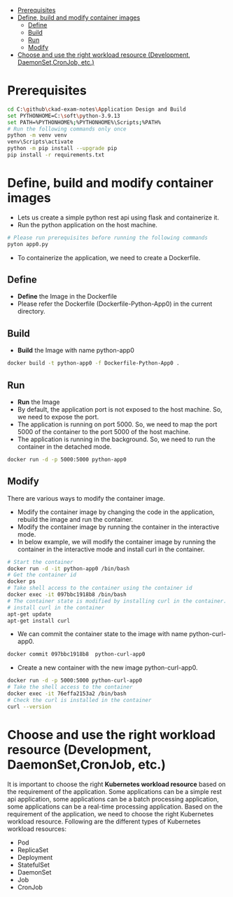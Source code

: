 <!-- TOC -->
* [Prerequisites](#prerequisites)
* [Define, build and modify container images](#define-build-and-modify-container-images)
  * [Define](#define)
  * [Build](#build)
  * [Run](#run)
  * [Modify](#modify)
* [Choose and use the right workload resource (Development, DaemonSet,CronJob, etc.)](#choose-and-use-the-right-workload-resource-development-daemonsetcronjob-etc)
<!-- TOC -->
# Prerequisites
```bash
cd C:\github\ckad-exam-notes\Application Design and Build
set PYTHONHOME=C:\soft\python-3.9.13
set PATH=%PYTHONHOME%;%PYTHONHOME%\Scripts;%PATH%
# Run the following commands only once
python -m venv venv
venv\Scripts\activate
python -m pip install --upgrade pip
pip install -r requirements.txt
```
# Define, build and modify container images
- Lets us create a simple python rest api using flask and containerize it.
- Run the python application on the host machine.
```bash
# Please run prerequisites before running the following commands
pyton app0.py
```
- To containerize the application, we need to create a Dockerfile.
## Define
- **Define** the Image in the Dockerfile
- Please refer the Dockerfile (Dockerfile-Python-App0) in the current directory.
## Build
- **Build** the Image with name python-app0
```bash
docker build -t python-app0 -f Dockerfile-Python-App0 .
```
## Run
- **Run** the Image
- By default, the application port is not exposed to the host machine. So, we need to expose the port.
- The application is running on port 5000. So, we need to map the port 5000 of the container to the port 5000 of the host machine.
- The application is running in the background. So, we need to run the container in the detached mode.
```bash
docker run -d -p 5000:5000 python-app0
```
## Modify
There are various ways to modify the container image.
- Modify the container image by changing the code in the application, rebuild the image and run the container.
- Modify the container image by running the container in the interactive mode.
- In below example, we will modify the container image by running the container in the interactive mode and install curl in the container.
```bash
# Start the container
docker run -d -it python-app0 /bin/bash
# Get the container id
docker ps
# Take shell access to the container using the container id
docker exec -it 097bbc1918b8 /bin/bash
# The container state is modified by installing curl in the container.
# install curl in the container
apt-get update
apt-get install curl
```
- We can commit the container state to the image with name python-curl-app0.
```bash
docker commit 097bbc1918b8  python-curl-app0
```
- Create a new container with the new image python-curl-app0.
```bash
docker run -d -p 5000:5000 python-curl-app0
# Take the shell access to the container
docker exec -it 76effa2153a2 /bin/bash
# Check the curl is installed in the container
curl --version
```
# Choose and use the right workload resource (Development, DaemonSet,CronJob, etc.)
It is important to choose the right **Kubernetes workload resource** based on the requirement of the application. Some applications can be a simple rest api application, some applications can be a batch processing application, some applications can be a real-time processing application. Based on the requirement of the application, we need to choose the right Kubernetes workload resource.
Following are the different types of Kubernetes workload resources:
- Pod
- ReplicaSet
- Deployment
- StatefulSet
- DaemonSet
- Job
- CronJob
